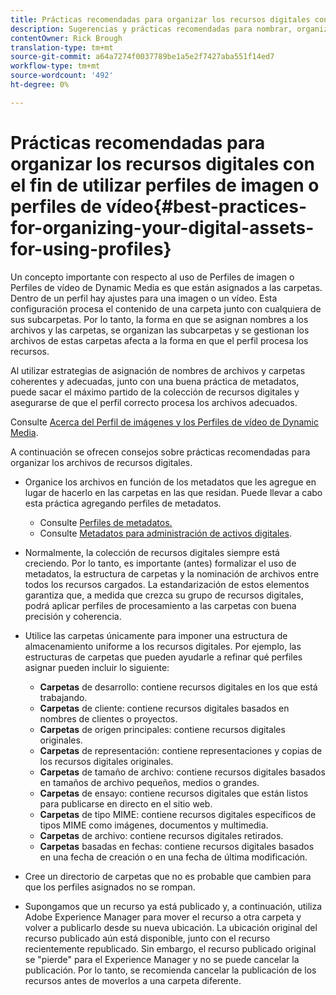 ```yaml
---
title: Prácticas recomendadas para organizar los recursos digitales con el fin de utilizar Perfiles de imagen o Perfiles de vídeo de Dynamic Media
description: Sugerencias y prácticas recomendadas para nombrar, organizar y administrar archivos de recursos de imagen y vídeo de Dynamic Media.
contentOwner: Rick Brough
translation-type: tm+mt
source-git-commit: a64a7274f0037789be1a5e2f7427aba551f14ed7
workflow-type: tm+mt
source-wordcount: '492'
ht-degree: 0%

---
```



# Prácticas recomendadas para organizar los recursos digitales con el fin de utilizar perfiles de imagen o perfiles de vídeo{#best-practices-for-organizing-your-digital-assets-for-using-profiles}

Un concepto importante con respecto al uso de Perfiles de imagen o Perfiles de vídeo de Dynamic Media es que están asignados a las carpetas. Dentro de un perfil hay ajustes para una imagen o un vídeo. Esta configuración procesa el contenido de una carpeta junto con cualquiera de sus subcarpetas. Por lo tanto, la forma en que se asignan nombres a los archivos y las carpetas, se organizan las subcarpetas y se gestionan los archivos de estas carpetas afecta a la forma en que el perfil procesa los recursos.

Al utilizar estrategias de asignación de nombres de archivos y carpetas coherentes y adecuadas, junto con una buena práctica de metadatos, puede sacar el máximo partido de la colección de recursos digitales y asegurarse de que el perfil correcto procesa los archivos adecuados.

Consulte [Acerca del Perfil de imágenes y los Perfiles de vídeo de Dynamic Media](about-image-video-profiles.md).

A continuación se ofrecen consejos sobre prácticas recomendadas para organizar los archivos de recursos digitales.

* Organice los archivos en función de los metadatos que les agregue en lugar de hacerlo en las carpetas en las que residan. Puede llevar a cabo esta práctica agregando perfiles de metadatos.

   * Consulte [Perfiles de metadatos.](/help/assets/metadata-profiles.md)
   * Consulte [Metadatos para administración de activos digitales](/help/assets/manage-metadata.md).

* Normalmente, la colección de recursos digitales siempre está creciendo. Por lo tanto, es importante (antes) formalizar el uso de metadatos, la estructura de carpetas y la nominación de archivos entre todos los recursos cargados. La estandarización de estos elementos garantiza que, a medida que crezca su grupo de recursos digitales, podrá aplicar perfiles de procesamiento a las carpetas con buena precisión y coherencia.
* Utilice las carpetas únicamente para imponer una estructura de almacenamiento uniforme a los recursos digitales. Por ejemplo, las estructuras de carpetas que pueden ayudarle a refinar qué perfiles asignar pueden incluir lo siguiente:

   * **Carpetas**  de desarrollo: contiene recursos digitales en los que está trabajando.
   * **Carpetas**  de cliente: contiene recursos digitales basados en nombres de clientes o proyectos.
   * **Carpetas**  de origen principales: contiene recursos digitales originales.
   * **Carpetas**  de representación: contiene representaciones y copias de los recursos digitales originales.
   * **Carpetas**  de tamaño de archivo: contiene recursos digitales basados en tamaños de archivo pequeños, medios o grandes.
   * **Carpetas**  de ensayo: contiene recursos digitales que están listos para publicarse en directo en el sitio web.
   * **Carpetas**  de tipo MIME: contiene recursos digitales específicos de tipos MIME como imágenes, documentos y multimedia.
   * **Carpetas**  de archivo: contiene recursos digitales retirados.
   * **Carpetas**  basadas en fechas: contiene recursos digitales basados en una fecha de creación o en una fecha de última modificación.

* Cree un directorio de carpetas que no es probable que cambien para que los perfiles asignados no se rompan.
* Supongamos que un recurso ya está publicado y, a continuación, utiliza Adobe Experience Manager para mover el recurso a otra carpeta y volver a publicarlo desde su nueva ubicación. La ubicación original del recurso publicado aún está disponible, junto con el recurso recientemente republicado. Sin embargo, el recurso publicado original se &quot;pierde&quot; para el Experience Manager y no se puede cancelar la publicación. Por lo tanto, se recomienda cancelar la publicación de los recursos antes de moverlos a una carpeta diferente.

